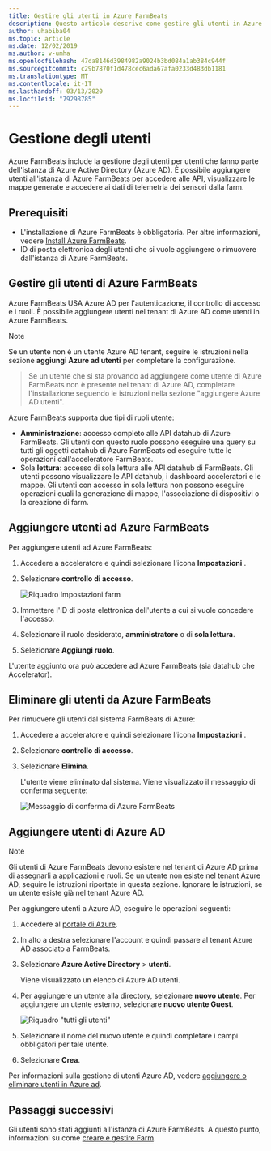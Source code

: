 ```yaml
---
title: Gestire gli utenti in Azure FarmBeats
description: Questo articolo descrive come gestire gli utenti in Azure FarmBeats.
author: uhabiba04
ms.topic: article
ms.date: 12/02/2019
ms.author: v-umha
ms.openlocfilehash: 47da8146d3984982a9024b3bd084a1ab384c944f
ms.sourcegitcommit: c29b7870f1d478cec6ada67afa0233d483db1181
ms.translationtype: MT
ms.contentlocale: it-IT
ms.lasthandoff: 03/13/2020
ms.locfileid: "79298785"
---
```

# <a name="manage-users"></a>Gestione degli utenti

Azure FarmBeats include la gestione degli utenti per utenti che fanno parte dell'istanza di Azure Active Directory (Azure AD). È possibile aggiungere utenti all'istanza di Azure FarmBeats per accedere alle API, visualizzare le mappe generate e accedere ai dati di telemetria dei sensori dalla farm.

## <a name="prerequisites"></a>Prerequisiti

- L'installazione di Azure FarmBeats è obbligatoria. Per altre informazioni, vedere [Install Azure FarmBeats](install-azure-farmbeats.md).
- ID di posta elettronica degli utenti che si vuole aggiungere o rimuovere dall'istanza di Azure FarmBeats.

## <a name="manage-azure-farmbeats-users"></a>Gestire gli utenti di Azure FarmBeats

Azure FarmBeats USA Azure AD per l'autenticazione, il controllo di accesso e i ruoli. È possibile aggiungere utenti nel tenant di Azure AD come utenti in Azure FarmBeats.

> [!NOTE]
> Se un utente non è un utente Azure AD tenant, seguire le istruzioni nella sezione **aggiungi Azure ad utenti** per completare la configurazione.

> Se un utente che si sta provando ad aggiungere come utente di Azure FarmBeats non è presente nel tenant di Azure AD, completare l'installazione seguendo le istruzioni nella sezione "aggiungere Azure AD utenti".

Azure FarmBeats supporta due tipi di ruoli utente:

 - **Amministrazione**: accesso completo alle API datahub di Azure FarmBeats. Gli utenti con questo ruolo possono eseguire una query su tutti gli oggetti datahub di Azure FarmBeats ed eseguire tutte le operazioni dall'acceleratore FarmBeats.
 - Sola **lettura**: accesso di sola lettura alle API datahub di FarmBeats. Gli utenti possono visualizzare le API datahub, i dashboard acceleratori e le mappe. Gli utenti con accesso in sola lettura non possono eseguire operazioni quali la generazione di mappe, l'associazione di dispositivi o la creazione di farm.

## <a name="add-users-to-azure-farmbeats"></a>Aggiungere utenti ad Azure FarmBeats

Per aggiungere utenti ad Azure FarmBeats:

1. Accedere a acceleratore e quindi selezionare l'icona **Impostazioni** .
2. Selezionare **controllo di accesso**.

    ![Riquadro Impostazioni farm](./media/create-farms-in-azure-farmbeats/settings-users-1.png)

3. Immettere l'ID di posta elettronica dell'utente a cui si vuole concedere l'accesso.
4. Selezionare il ruolo desiderato, **amministratore** o di **sola lettura**.
5. Selezionare **Aggiungi ruolo**.

L'utente aggiunto ora può accedere ad Azure FarmBeats (sia datahub che Accelerator).

## <a name="delete-users-from-azure-farmbeats"></a>Eliminare gli utenti da Azure FarmBeats

Per rimuovere gli utenti dal sistema FarmBeats di Azure:

1. Accedere a acceleratore e quindi selezionare l'icona **Impostazioni** .
2. Selezionare **controllo di accesso**.
3. Selezionare **Elimina**.

   L'utente viene eliminato dal sistema. Viene visualizzato il messaggio di conferma seguente:

   ![Messaggio di conferma di Azure FarmBeats](./media/create-farms-in-azure-farmbeats/manage-users-2.png)

## <a name="add-azure-ad-users"></a>Aggiungere utenti di Azure AD

> [!NOTE]
> Gli utenti di Azure FarmBeats devono esistere nel tenant di Azure AD prima di assegnarli a applicazioni e ruoli. Se un utente non esiste nel tenant Azure AD, seguire le istruzioni riportate in questa sezione. Ignorare le istruzioni, se un utente esiste già nel tenant Azure AD.

Per aggiungere utenti a Azure AD, eseguire le operazioni seguenti:

1. Accedere al [portale di Azure](https://portal.azure.com/).
2. In alto a destra selezionare l'account e quindi passare al tenant Azure AD associato a FarmBeats.
3. Selezionare **Azure Active Directory** > **utenti**.

    Viene visualizzato un elenco di Azure AD utenti.

4. Per aggiungere un utente alla directory, selezionare **nuovo utente**. Per aggiungere un utente esterno, selezionare **nuovo utente Guest**.

    ![Riquadro "tutti gli utenti"](./media/create-farms-in-azure-farmbeats/manage-users-3.png)

5. Selezionare il nome del nuovo utente e quindi completare i campi obbligatori per tale utente.
6. Selezionare **Crea**.

Per informazioni sulla gestione di utenti Azure AD, vedere [aggiungere o eliminare utenti in Azure ad](https://docs.microsoft.com/azure/active-directory/fundamentals/add-users-azure-active-directory/).

## <a name="next-steps"></a>Passaggi successivi

Gli utenti sono stati aggiunti all'istanza di Azure FarmBeats. A questo punto, informazioni su come [creare e gestire Farm](manage-farms-in-azure-farmbeats.md#create-farms).
